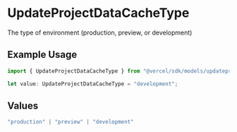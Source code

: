 # UpdateProjectDataCacheType

The type of environment (production, preview, or development)

## Example Usage

```typescript
import { UpdateProjectDataCacheType } from "@vercel/sdk/models/updateprojectdatacacheop.js";

let value: UpdateProjectDataCacheType = "development";
```

## Values

```typescript
"production" | "preview" | "development"
```